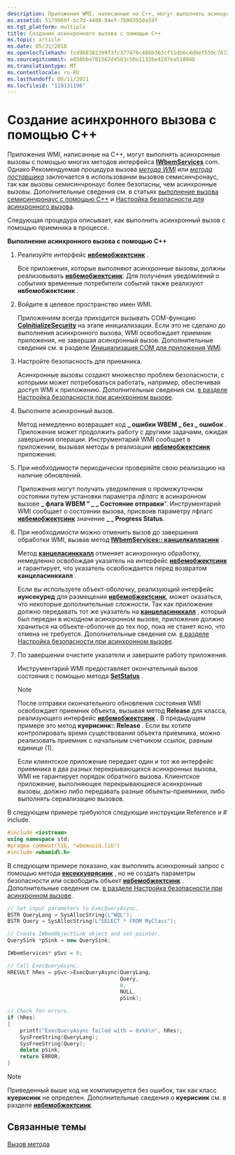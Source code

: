 ```yaml
---
description: Приложения WMI, написанные на C++, могут выполнять асинхронные вызовы с помощью многих методов интерфейса IWbemServices COM.
ms.assetid: 5179969f-bc7d-4408-84ef-7b003950a59f
ms.tgt_platform: multiple
title: Создание асинхронного вызова с помощью C++
ms.topic: article
ms.date: 05/31/2018
ms.openlocfilehash: fcd988382399f3fc377476c486b363cf51db6c4d9ef559c787236e41bb74117a
ms.sourcegitcommit: e858bbe701567d4583c50a11326e42d7ea51804b
ms.translationtype: MT
ms.contentlocale: ru-RU
ms.lasthandoff: 08/11/2021
ms.locfileid: "119131196"
---
```

# <a name="making-an-asynchronous-call-with-c"></a>Создание асинхронного вызова с помощью C++

Приложения WMI, написанные на C++, могут выполнять асинхронные вызовы с помощью многих методов интерфейса [**IWbemServices**](/windows/desktop/api/WbemCli/nn-wbemcli-iwbemservices) com. Однако Рекомендуемая процедура вызова [*метода WMI*](gloss-w.md) или [*метода поставщика*](gloss-p.md) заключается в использовании вызовов семисинчронаус, так как вызовы семисинчронаус более безопасны, чем асинхронные вызовы. Дополнительные сведения см. в статьях [выполнение вызова семисинчронаус с помощью C++](making-a-semisynchronous-call-with-c--.md) и [Настройка безопасности для асинхронного вызова](setting-security-on-an-asynchronous-call.md).

Следующая процедура описывает, как выполнить асинхронный вызов с помощью приемника в процессе.

**Выполнение асинхронного вызова с помощью C++**

1.  Реализуйте интерфейс [**ивбемобжектсинк**](iwbemobjectsink.md) .

    Все приложения, которые выполняют асинхронные вызовы, должны реализовывать [**ивбемобжектсинк**](iwbemobjectsink.md). Для получения уведомлений о событиях временные потребители событий также реализуют **ивбемобжектсинк** .

2.  Войдите в целевое пространство имен WMI.

    Приложениям всегда приходится вызывать COM-функцию [**CoInitializeSecurity**](/windows/win32/api/combaseapi/nf-combaseapi-coinitializesecurity) на этапе инициализации. Если это не сделано до выполнения асинхронного вызова, WMI освобождает приемник приложения, не завершая асинхронный вызов. Дополнительные сведения см. в разделе [Инициализация COM для приложения WMI](initializing-com-for-a-wmi-application.md).

3.  Настройте безопасность для приемника.

    Асинхронные вызовы создают множество проблем безопасности, с которыми может потребоваться работать, например, обеспечивая доступ WMI к приложению. Дополнительные сведения см. [в разделе Настройка безопасности при асинхронном вызове](setting-security-on-an-asynchronous-call.md).

4.  Выполните асинхронный вызов.

    Метод немедленно возвращает код **\_ ошибки WBEM \_ без \_ ошибок** . Приложение может продолжить работу с другими задачами, ожидая завершения операции. Инструментарий WMI сообщает в приложении, вызывая методы в реализации [**ивбемобжектсинк**](iwbemobjectsink.md) приложения.

5.  При необходимости периодически проверяйте свою реализацию на наличие обновлений.

    Приложения могут получать уведомления о промежуточном состоянии путем установки параметра *лфлагс* в асинхронном вызове **\_ флага WBEM " \_ \_ Состояние отправки**". Инструментарий WMI сообщает о состоянии вызова, присвоив  параметру лфлагс [**ивбемобжектсинк**](iwbemobjectsink.md) значение **\_ \_ Progress Status**.

6.  При необходимости можно отменить вызов до завершения обработки WMI, вызвав метод [**IWbemServices:: канцелкалласинк**](/windows/desktop/api/WbemCli/nf-wbemcli-iwbemservices-cancelasynccall) .

    Метод [**канцеласинккалл**](/windows/desktop/api/WbemCli/nf-wbemcli-iwbemservices-cancelasynccall) отменяет асинхронную обработку, немедленно освобождая указатель на интерфейс [**ивбемобжектсинк**](iwbemobjectsink.md) и гарантирует, что указатель освобождается перед возвратом **канцеласинккалл** .

    Если вы используете объект-оболочку, реализующий интерфейс **иунсекуред** для размещения [**ивбемобжектсинк**](iwbemobjectsink.md), может оказаться, что некоторые дополнительные сложности. Так как приложение должно передавать тот же указатель на [**канцеласинккалл**](/windows/desktop/api/WbemCli/nf-wbemcli-iwbemservices-cancelasynccall) , который был передан в исходном асинхронном вызове, приложение должно храниться на объекте-оболочке до тех пор, пока не станет ясно, что отмена не требуется. Дополнительные сведения см. [в разделе Настройка безопасности при асинхронном вызове](setting-security-on-an-asynchronous-call.md).

7.  По завершении очистите указатели и завершите работу приложения.

    Инструментарий WMI предоставляет окончательный вызов состояния с помощью метода [**SetStatus**](/windows/desktop/api/Wbemprov/nf-wbemprov-iwbemproviderinitsink-setstatus) .

    > [!Note]  
    > После отправки окончательного обновления состояния WMI освобождает приемник объекта, вызывая метод **Release** для класса, реализующего интерфейс [**ивбемобжектсинк**](iwbemobjectsink.md) . В предыдущем примере это метод **куерисинк:: Release** . Если вы хотите контролировать время существования объекта приемника, можно реализовать приемник с начальным счетчиком ссылок, равным единице (1).

     

    Если клиентское приложение передает один и тот же интерфейс приемника в два разных перекрывающихся асинхронных вызова, WMI не гарантирует порядок обратного вызова. Клиентское приложение, выполняющее перекрывающиеся асинхронные вызовы, должно либо передавать разные объекты-приемники, либо выполнять сериализацию вызовов.

В следующем примере требуются следующие инструкции Reference и \# include.


```C++
#include <iostream>
using namespace std;
#pragma comment(lib, "wbemuuid.lib")
#include <wbemidl.h>
```



В следующем примере показано, как выполнить асинхронный запрос с помощью метода [**ексеккуерясинк**](/windows/desktop/api/WbemCli/nf-wbemcli-iwbemservices-execqueryasync) , но не создать параметры безопасности или освободить объект [**ивбемобжектсинк**](iwbemobjectsink.md) . Дополнительные сведения см. [в разделе Настройка безопасности при асинхронном вызове](setting-security-on-an-asynchronous-call.md).


```C++
// Set input parameters to ExecQueryAsync.
BSTR QueryLang = SysAllocString(L"WQL");
BSTR Query = SysAllocString(L"SELECT * FROM MyClass");

// Create IWbemObjectSink object and set pointer.
QuerySink *pSink = new QuerySink;

IWbemServices* pSvc = 0;

// Call ExecQueryAsync.
HRESULT hRes = pSvc->ExecQueryAsync(QueryLang, 
                                    Query, 
                                    0, 
                                    NULL, 
                                    pSink);

// Check for errors.
if (hRes)
{
    printf("ExecQueryAsync failed with = 0x%X\n", hRes);
    SysFreeString(QueryLang);
    SysFreeString(Query);
    delete pSink;    
    return ERROR;
}
```



> [!Note]  
> Приведенный выше код не компилируется без ошибок, так как класс **куерисинк** не определен. Дополнительные сведения о **куерисинк** см. в разделе [**ивбемобжектсинк**](iwbemobjectsink.md).

 

## <a name="related-topics"></a>Связанные темы

<dl> <dt>

[Вызов метода](calling-a-method.md)
</dt> </dl>

 

 
